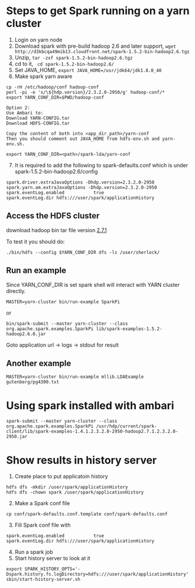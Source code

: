 # Steps to get Spark running on a yarn cluster

1. Login on yarn node
2. Download spark with pre-build hadoop 2.6 and later support, `wget http://d3kbcqa49mib13.cloudfront.net/spark-1.5.2-bin-hadoop2.6.tgz`
3. Unzip, `tar -zxf spark-1.5.2-bin-hadoop2.6.tgz`
4. cd to it, ` cd spark-1.5.2-bin-hadoop2.6/`
5. Set JAVA_HOME, `export JAVA_HOME=/usr/jdk64/jdk1.8.0_40`
6. Make spark yarn aware 
```
cp -rH /etc/hadoop/conf hadoop-conf
perl -pi -e 's/\${hdp.version}/2.3.2.0-2950/g' hadoop-conf/*
export YARN_CONF_DIR=$PWD/hadoop-conf

Option 2:
Use Ambari to:
Download YARN-CONFIG.tar
Download HDFS-CONFIG.tar

Copy the content of both into <app_dir_path>/yarn-conf
Then you should comment out JAVA_HOME from hdfs-env.sh and yarn-env.sh.

export YARN_CONF_DIR=<path>/spark-lda/yarn-conf
```
7. It is required to add the following to spark-defaults.conf which is under spark-1.5.2-bin-hadoop2.6/config

```
spark.driver.extraJavaOptions -Dhdp.version=2.3.2.0-2950
spark.yarn.am.extraJavaOptions -Dhdp.version=2.3.2.0-2950
spark.eventLog.enabled           true
spark.eventLog.dir hdfs:///user/spark/applicationHistory
```
## Access the HDFS cluster
download hadoop bin tar file version [2.7.1](http://apache.cs.uu.nl/hadoop/common/hadoop-2.7.1/)

To test it you should do:
```
./bin/hdfs --config $YARN_CONF_DIR dfs -ls /user/sherlock/
```

## Run an example
Since YARN_CONF_DIR is set spark shell will interact with YARN cluster directly.

```
MASTER=yarn-cluster bin/run-example SparkPi
```
or
```
bin/spark-submit --master yarn-cluster --class org.apache.spark.examples.SparkPi lib/spark-examples-1.5.2-hadoop2.6.0.jar
```
Goto application url -> logs -> stdout for result

## Another example
```
MASTER=yarn-cluster bin/run-example mllib.LDAExample gutenberg/pg4300.txt
```

# Using spark installed with ambari
```
spark-submit --master yarn-cluster --class org.apache.spark.examples.SparkPi /usr/hdp/current/spark-client/lib/spark-examples-1.4.1.2.3.2.0-2950-hadoop2.7.1.2.3.2.0-2950.jar
```

# Show results in history server

1. Create place to put applicatoin history
```
hdfs dfs -mkdir /user/spark/applicationHistory
hdfs dfs -chown spark /user/spark/applicationHistory
```
2. Make a Spark conf file
```
cp conf/spark-defaults.conf.template conf/spark-defaults.conf
```
3. Fill Spark conf file with
```
spark.eventLog.enabled           true
spark.eventLog.dir hdfs:///user/spark/applicationHistory
```
4. Run a spark job
5. Start history server to look at it
```
export SPARK_HISTORY_OPTS='-Dspark.history.fs.logDirectory=hdfs:///user/spark/applicationHistory'
sbin/start-history-server.sh
```

